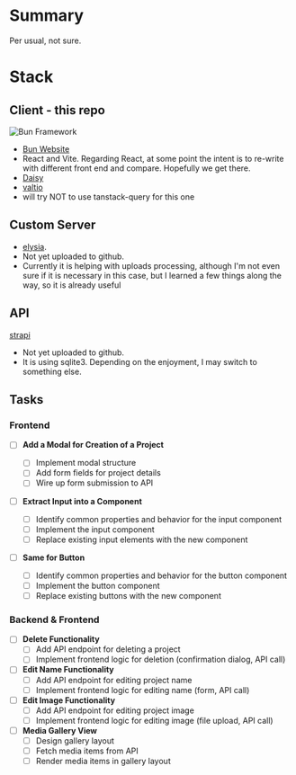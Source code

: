 # Summary

Per usual, not sure.

# Stack

## Client - this repo

![Bun Framework](https://user-images.githubusercontent.com/709451/182802334-d9c42afe-f35d-4a7b-86ea-9985f73f20c3.png)

- [Bun Website](https://bun.sh/)
- React and Vite. Regarding React, at some point the intent is to re-write with different front end and compare. Hopefully we get there.
- [Daisy](https://daisyui.com/)
- [valtio](https://valtio.pmnd.rs/)
- will try NOT to use tanstack-query for this one

## Custom Server

- [elysia](https://elysiajs.com/).
- Not yet uploaded to github.
- Currently it is helping with uploads processing, although I'm not even sure if it is necessary in this case, but I learned a few things along the way, so it is already useful

## API

[strapi](https://strapi.io/)

- Not yet uploaded to github.
- It is using sqlite3. Depending on the enjoyment, I may switch to something else.

## Tasks

### Frontend

- [ ] **Add a Modal for Creation of a Project**

  - [ ] Implement modal structure
  - [ ] Add form fields for project details
  - [ ] Wire up form submission to API

- [ ] **Extract Input into a Component**
  - [ ] Identify common properties and behavior for the input component
  - [ ] Implement the input component
  - [ ] Replace existing input elements with the new component
- [ ] **Same for Button**
  - [ ] Identify common properties and behavior for the button component
  - [ ] Implement the button component
  - [ ] Replace existing buttons with the new component

### Backend & Frontend

- [ ] **Delete Functionality**
  - [ ] Add API endpoint for deleting a project
  - [ ] Implement frontend logic for deletion (confirmation dialog, API call)
- [ ] **Edit Name Functionality**
  - [ ] Add API endpoint for editing project name
  - [ ] Implement frontend logic for editing name (form, API call)
- [ ] **Edit Image Functionality**
  - [ ] Add API endpoint for editing project image
  - [ ] Implement frontend logic for editing image (file upload, API call)
- [ ] **Media Gallery View**
  - [ ] Design gallery layout
  - [ ] Fetch media items from API
  - [ ] Render media items in gallery layout
